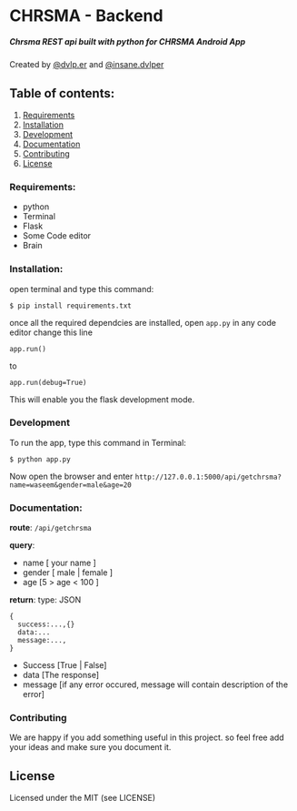 # CHRSMA - Backend
##### Chrsma REST api built with python for CHRSMA Android App

Created by [@dvlp.er](https://www.instagram.com/dvlp.er/) and [@insane.dvlper](https://www.instagram.com/insane.dvlpr/)

## Table of contents:
1. [Requirements](#requirements)
2. [Installation](#installation)
3. [Development](#development)
4. [Documentation](#documentation)
5. [Contributing](#contributing)
6. [License](#license)


### Requirements:
- python
- Terminal
- Flask
- Some Code editor
- Brain

### Installation:
open terminal and type this command:
```
$ pip install requirements.txt
```
once all the required dependcies are installed, open `app.py` in any code editor
change this line 
```
app.run()
```
to 
```
app.run(debug=True)
```
This will enable you the flask development mode.

### Development
To run the app, type this command in Terminal:
```
$ python app.py
```
Now open the browser and enter `http://127.0.0.1:5000/api/getchrsma?name=waseem&gender=male&age=20`

### Documentation:
**route**: 
`/api/getchrsma`

**query**:
- name [ your name ]
- gender [ male | female ]
- age [5 > age < 100 ]

**return**: 
type: JSON
```
{
  success:...,{}
  data:...
  message:...,
}
```
- Success [True | False]
- data [The response]
- message [if any error occured, message will contain description of the error]

### Contributing
We are happy if you add something useful in this project. so feel free add your ideas and make sure you document it.

## License
Licensed under the MIT (see LICENSE)
